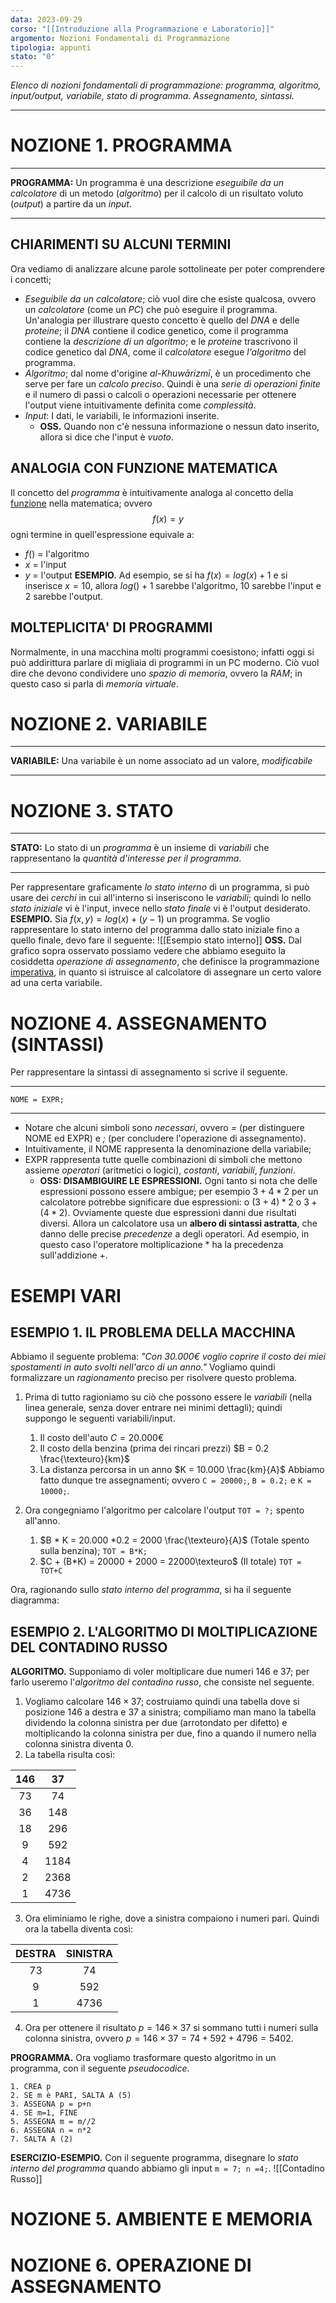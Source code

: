 ```yaml
---
data: 2023-09-29
corso: "[[Introduzione alla Programmazione e Laboratorio]]"
argomento: Nozioni Fondamentali di Programmazione
tipologia: appunti
stato: "0"
---
```

*Elenco di nozioni fondamentali di programmazione: programma, algoritmo, input/output, variabile, stato di programma. Assegnamento, sintassi.*
- - -
# NOZIONE 1. PROGRAMMA
- - -
**PROGRAMMA:** Un programma è una descrizione *eseguibile da un calcolatore* di un metodo (*algoritmo*) per il calcolo di un risultato voluto (*output*) a partire da un *input*.
- - -
## CHIARIMENTI SU ALCUNI TERMINI
Ora vediamo di analizzare alcune parole sottolineate per poter comprendere i concetti;
- *Eseguibile da un calcolatore*; ciò vuol dire che esiste qualcosa, ovvero un *calcolatore* (come un *PC*) che può eseguire il programma. 
  Un'analogia per illustrare questo concetto è quello del *DNA* e delle *proteine*; il *DNA* contiene il codice genetico, come il programma contiene la *descrizione di un algoritmo*; e le *proteine* trascrivono il codice genetico dal *DNA*, come il *calcolatore* esegue *l'algoritmo* del programma.
- *Algoritmo*; dal nome d'origine _al_-_Khuwārizmī_, è un procedimento che serve per fare un *calcolo preciso*. Quindi è una *serie di operazioni finite* e il numero di passi o calcoli o operazioni necessarie per ottenere l'output viene intuitivamente definita come *complessità*.
- *Input*: I dati, le variabili, le informazioni inserite.
	- **OSS.** Quando non c'è nessuna informazione o nessun dato inserito, allora si dice che l'input è *vuoto*.
## ANALOGIA CON FUNZIONE MATEMATICA
Il concetto del *programma* è intuitivamente analoga al concetto della [funzione](Funzioni) nella matematica; ovvero $$f(x)=y$$ogni termine in quell'espressione equivale a:
- $f()$ = l'algoritmo
- $x$ = l'input
- $y$ = l'output
**ESEMPIO.** Ad esempio, se si ha $f(x) = log(x)+1$ e si inserisce $x=10$, allora $log()+1$ sarebbe l'algoritmo, $10$ sarebbe l'input e $2$ sarebbe l'output.

## MOLTEPLICITA' DI PROGRAMMI
Normalmente, in una macchina molti programmi coesistono; infatti oggi si può addirittura parlare di migliaia di programmi in un PC moderno. 
Ciò vuol dire che devono condividere uno *spazio di memoria*, ovvero la *RAM*; in questo caso si parla di *memoria virtuale*.

# NOZIONE 2. VARIABILE
---
**VARIABILE:** Una variabile è un nome associato ad un valore, *modificabile*
- - -
# NOZIONE 3. STATO
- - -
**STATO:** Lo stato di un *programma* è un insieme di *variabili* che rappresentano la *quantità d'interesse per il programma*.
- - -
Per rappresentare graficamente *lo stato interno* di un programma, si può usare dei *cerchi* in cui all'interno si inseriscono le *variabili*; quindi lo nello *stato iniziale* vi è l'input, invece nello *stato finale* vi è l'output desiderato.
**ESEMPIO.** Sia $f(x,y) = log(x)+(y-1)$ un programma. Se voglio rappresentare lo stato interno del programma dallo stato iniziale fino a quello finale, devo fare il seguente:
![[Esempio stato interno]]
**OSS.** Dal grafico sopra osservato possiamo vedere che abbiamo eseguito la cosiddetta *operazione di assegnamento*, che definisce la programmazione [imperativa](Paradigmi%20di%20Programmazione), in quanto si istruisce al calcolatore di assegnare un certo valore ad una certa variabile.
# NOZIONE 4. ASSEGNAMENTO (SINTASSI)
Per rappresentare la sintassi di assegnamento si scrive il seguente.
- - -
`NOME = EXPR;`
- - -
- Notare che alcuni simboli sono *necessari*, ovvero *=* (per distinguere NOME ed EXPR) e *;* (per concludere l'operazione di assegnamento).
- Intuitivamente, il NOME rappresenta la denominazione della variabile;
- EXPR rappresenta tutte quelle combinazioni di simboli che mettono assieme *operatori* (aritmetici o logici), *costanti*, *variabili*, *funzioni*.
	- **OSS: DISAMBIGUIRE LE ESPRESSIONI.** Ogni tanto si nota che delle espressioni possono essere ambigue; per esempio $3+4*2$ per un calcolatore potrebbe significare due espressioni: o $(3+4)*2$ o $3+(4*2)$. Ovviamente queste due espressioni danni due risultati diversi.
	  Allora un calcolatore usa un **albero di sintassi astratta**, che danno delle precise *precedenze* a degli operatori. Ad esempio, in questo caso l'operatore moltiplicazione $*$ ha la precedenza sull'addizione $+$.
# ESEMPI VARI
## ESEMPIO 1. IL PROBLEMA DELLA MACCHINA
Abbiamo il seguente problema:
*"Con 30.000€ voglio coprire il costo dei miei spostamenti in auto svolti nell'arco di un anno."*
Vogliamo quindi formalizzare un *ragionamento* preciso per risolvere questo problema.
1. Prima di tutto ragioniamo su ciò che possono essere le *variabili* (nella linea generale, senza dover entrare nei minimi dettagli); quindi suppongo le seguenti variabili/input.
	1. Il costo dell'auto $C = 20.000€$
	2. Il costo della benzina (prima dei rincari prezzi) $B = 0.2 \frac{\texteuro}{km}$
	3. La distanza percorsa in un anno $K = 10.000 \frac{km}{A}$
	Abbiamo fatto dunque tre assegnamenti; ovvero `C = 20000;`, `B = 0.2;` e `K = 10000;`. 

2. Ora congegniamo l'algoritmo per calcolare l'output `TOT = ?;` spento all'anno.
	1. $B * K = 20.000 *0.2 = 2000 \frac{\texteuro}{A}$ (Totale spento sulla benzina); `TOT = B*K;`
	2. $C + (B*K) = 20000 + 2000 = 22000\texteuro$ (Il totale) `TOT = TOT+C`

Ora, ragionando sullo *stato interno del programma*, si ha il seguente diagramma:
## ESEMPIO 2. L'ALGORITMO DI MOLTIPLICAZIONE DEL CONTADINO RUSSO
**ALGORITMO.** Supponiamo di voler moltiplicare due numeri $146$ e $37$; per farlo useremo l'*algoritmo del contadino russo*, che consiste nel seguente.
1. Vogliamo calcolare $146 \times 37$; costruiamo quindi una tabella dove si posizione $146$ a destra e $37$ a sinistra; compiliamo man mano la tabella dividendo la colonna sinistra per due (arrotondato per difetto) e moltiplicando la colonna sinistra per due, fino a quando il numero nella colonna sinistra diventa $0$.
2. La tabella risulta così:

| 146 |  37  |
|:---:|:----:|
| 73  |  74  |
| 36  | 148  |
| 18  | 296  |
|  9  | 592  |
|  4  | 1184 |
|  2  | 2368 |
|  1  | 4736 |
3. Ora eliminiamo le righe, dove a sinistra compaiono i numeri pari. Quindi ora la tabella diventa così:

| DESTRA | SINISTRA |
|:------:|:--------:|
|   73   |    74    |
|   9    |   592    |
|   1    |   4736   |
4. Ora per ottenere il risultato $p = 146 \times 37$ si sommano tutti i numeri sulla colonna sinistra, ovvero $p = 146 \times 37 = 74 + 592 + 4796 = 5402$.

**PROGRAMMA.** Ora vogliamo trasformare questo algoritmo in un programma, con il seguente *pseudocodice*. 
```
1. CREA p
2. SE m è PARI, SALTA A (5)
3. ASSEGNA p = p+n
4. SE m=1, FINE
5. ASSEGNA m = m//2
6. ASSEGNA n = n*2
7. SALTA A (2)
```
**ESERCIZIO-ESEMPIO.** Con il seguente programma, disegnare lo *stato interno del programma* quando abbiamo gli input `m = 7; n =4;`.
![[Contadino Russo]]

# NOZIONE 5. AMBIENTE E MEMORIA

# NOZIONE 6. OPERAZIONE DI ASSEGNAMENTO